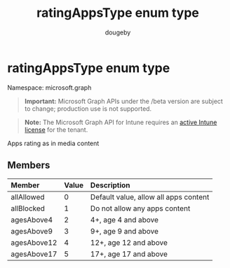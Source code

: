 ﻿---
title: "ratingAppsType enum type"
description: "Apps rating as in media content"
author: "dougeby"
localization_priority: Normal
ms.prod: "intune"
doc_type: enumPageType
---

# ratingAppsType enum type

Namespace: microsoft.graph

> **Important:** Microsoft Graph APIs under the /beta version are subject to change; production use is not supported.

> **Note:** The Microsoft Graph API for Intune requires an [active Intune license](https://go.microsoft.com/fwlink/?linkid=839381) for the tenant.

Apps rating as in media content

## Members

| Member      | Value | Description                           |
| :---------- | :---- | :------------------------------------ |
| allAllowed  | 0     | Default value, allow all apps content |
| allBlocked  | 1     | Do not allow any apps content         |
| agesAbove4  | 2     | 4+, age 4 and above                   |
| agesAbove9  | 3     | 9+, age 9 and above                   |
| agesAbove12 | 4     | 12+, age 12 and above                 |
| agesAbove17 | 5     | 17+, age 17 and above                 |
